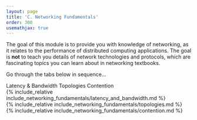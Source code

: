 ```yaml
---
layout: page
title: 'C. Networking Fundamentals'
order: 300
usemathjax: true
---
```



The goal of this module is to provide you with knowledge of networking, as
it relates to the performance of distributed computing applications.  The
goal is **not** to teach you details of network technologies and protocols,
which are fascinating topics you can learn about in networking textbooks.


Go through the tabs below in sequence...

<div class="ui pointing secondary menu">
  <a class="item " data-tab="first">Latency & Bandwidth</a>
  <a class="item " data-tab="second">Topologies</a>
  <a class="item " data-tab="third">Contention</a>
</div>

<div markdown="1" class="ui tab segment active" data-tab="first" >
  {% include_relative include_networking_fundamentals/latency_and_bandwidth.md %}
</div>
<div markdown="1" class="ui tab segment" data-tab="second">
  {% include_relative include_networking_fundamentals/topologies.md %}
</div>
<div markdown="1" class="ui tab segment " data-tab="third">
  {% include_relative include_networking_fundamentals/contention.md %}
</div>


